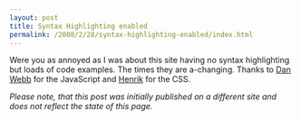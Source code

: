 ```yaml
---
layout: post
title: Syntax Highlighting enabled
permalink: /2008/2/28/syntax-highlighting-enabled/index.html
---
```

Were you as annoyed as I was about this site having no syntax highlighting but loads of code examples. The times they are a-changing. Thanks to [Dan Webb](http://svn.danwebb.net/external/CodeHighlighter/) for the JavaScript and [Henrik](http://henrik.nyh.se/tumble/) for the CSS.


<em>Please note, that this post was initially published on a different site and
does not reflect the state of this page.</em>
